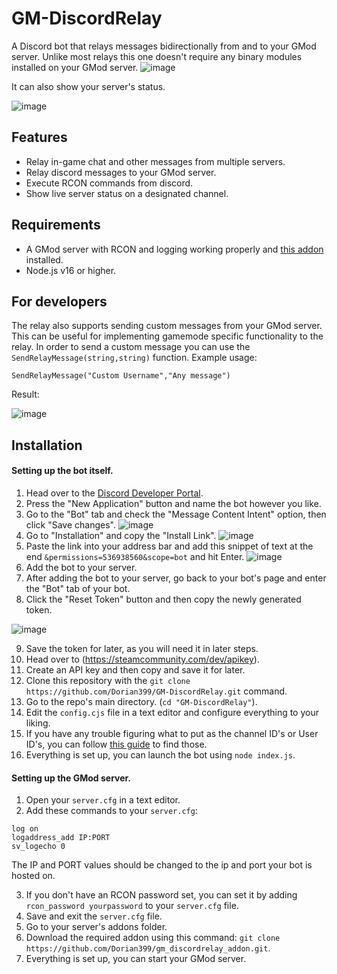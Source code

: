 # GM-DiscordRelay
A Discord bot that relays messages bidirectionally from and to your GMod server. Unlike most relays this one doesn't require any binary modules installed on your GMod server.
![image](https://github.com/user-attachments/assets/6cb20ca4-0947-4c9c-a6da-8e1bbf45e994)


It can also show your server's status.

![image](https://github.com/user-attachments/assets/386dea54-825a-471c-8f62-5bfadfea4a95)


## Features
- Relay in-game chat and other messages from multiple servers.
- Relay discord messages to your GMod server.
- Execute RCON commands from discord.
- Show live server status on a designated channel.

## Requirements
- A GMod server with RCON and logging working properly and [this addon](https://github.com/Dorian399/gm_discordrelay_addon) installed.
- Node.js v16 or higher.

## For developers
The relay also supports sending custom messages from your GMod server.
This can be useful for implementing gamemode specific functionality to the relay.
In order to send a custom message you can use the ```SendRelayMessage(string,string)``` function.
Example usage:
```
SendRelayMessage("Custom Username","Any message")
```
Result:

![image](https://github.com/user-attachments/assets/778e3447-6428-45f1-9db7-372373c0e02a)

## Installation
#### Setting up the bot itself.
1. Head over to the [Discord Developer Portal](https://discord.com/developers/applications).
2. Press the "New Application" button and name the bot however you like.
3. Go to the "Bot" tab and check the "Message Content Intent" option, then click "Save changes".
![image](https://github.com/user-attachments/assets/a242f100-39b8-4014-bc6b-e8edb0f36d0d)
4. Go to "Installation" and copy the "Install Link".
![image](https://github.com/user-attachments/assets/4e101943-d8c4-4890-aec3-7299611c289d)
5. Paste the link into your address bar and add this snippet of text at the end ```&permissions=536938560&scope=bot``` and hit Enter.
![image](https://github.com/user-attachments/assets/7f0007c6-ce25-4fe2-a982-0aa46a416283)
6. Add the bot to your server.
7. After adding the bot to your server, go back to your bot's page and enter the "Bot" tab of your bot.
8. Click the "Reset Token" button and then copy the newly generated token.

![image](https://github.com/user-attachments/assets/d7484d11-7ac7-44f2-ba94-61aded0f3392)

9. Save the token for later, as you will need it in later steps.
10. Head over to (https://steamcommunity.com/dev/apikey).
11. Create an API key and then copy and save it for later.
12. Clone this repository with the ```git clone https://github.com/Dorian399/GM-DiscordRelay.git``` command.
13. Go to the repo's main directory. (```cd "GM-DiscordRelay"```).
14. Edit the `config.cjs` file in a text editor and configure everything to your liking.
15. If you have any trouble figuring what to put as the channel ID's or User ID's, you can follow [this guide](https://docs.statbot.net/docs/faq/general/how-find-id/) to find those.
16. Everything is set up, you can launch the bot using ```node index.js```.

#### Setting up the GMod server.
1. Open your `server.cfg` in a text editor.
2. Add these commands to your `server.cfg`:
```
log on
logaddress_add IP:PORT
sv_logecho 0
```
The IP and PORT values should be changed to the ip and port your bot is hosted on.

3. If you don't have an RCON password set, you can set it by adding ```rcon_password yourpassword``` to your `server.cfg` file.
4. Save and exit the `server.cfg` file.
5. Go to your server's addons folder.
6. Download the required addon using this command: ```git clone https://github.com/Dorian399/gm_discordrelay_addon.git```.
7. Everything is set up, you can start your GMod server.


